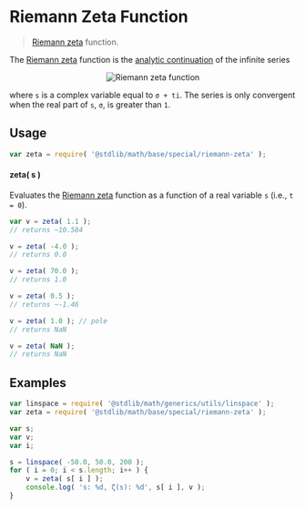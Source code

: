 # Riemann Zeta Function

> [Riemann zeta][zeta-function] function.

<section class="intro">

The [Riemann zeta][zeta-function] function is the [analytic continuation][analytic-continuation] of the infinite series

<!-- <equation class="equation" label="eq:riemann_zeta_function" align="center" raw="\zeta(s) =\sum_{k=1}^\infty\frac{1}{k^s}" alt="Riemann zeta function"> -->

<div class="equation" align="center" data-raw-text="\zeta(s) =\sum_{k=1}^\infty\frac{1}{k^s}" data-equation="eq:riemann_zeta_function">
    <img src="" alt="Riemann zeta function">
    <br>
</div>

<!-- </equation> -->

where `s` is a complex variable equal to `σ + ti`. The series is only convergent when the real part of `s`, `σ`, is greater than `1`.

</section>

<!-- /.intro -->


<section class="usage">

## Usage

``` javascript
var zeta = require( '@stdlib/math/base/special/riemann-zeta' );
```

#### zeta( s )

Evaluates the [Riemann zeta][zeta-function] function as a function of a real variable `s` (i.e., `t = 0`).

``` javascript
var v = zeta( 1.1 );
// returns ~10.584

v = zeta( -4.0 );
// returns 0.0

v = zeta( 70.0 );
// returns 1.0

v = zeta( 0.5 );
// returns ~-1.46

v = zeta( 1.0 ); // pole
// returns NaN

v = zeta( NaN );
// returns NaN
```

</section>

<!-- /.usage -->


<section class="examples">

## Examples

``` javascript
var linspace = require( '@stdlib/math/generics/utils/linspace' );
var zeta = require( '@stdlib/math/base/special/riemann-zeta' );

var s;
var v;
var i;

s = linspace( -50.0, 50.0, 200 );
for ( i = 0; i < s.length; i++ ) {
    v = zeta( s[ i ] );
    console.log( 's: %d, ζ(s): %d', s[ i ], v );
}
```

</section>

<!-- /.examples -->


<section class="links">

[zeta-function]: https://en.wikipedia.org/wiki/Riemann_zeta_function
[analytic-continuation]: https://en.wikipedia.org/wiki/Analytic_continuation

</section>

<!-- /.links -->

